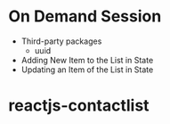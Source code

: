 # On Demand Session

- Third-party packages
  - uuid
- Adding New Item to the List in State
- Updating an Item of the List in State
# reactjs-contactlist

